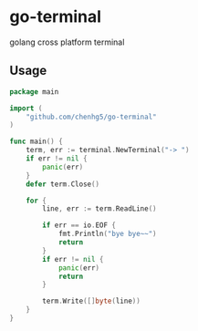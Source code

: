 # go-terminal

golang cross platform terminal

## Usage

```go
package main

import (
    "github.com/chenhg5/go-terminal"
)

func main() {
	term, err := terminal.NewTerminal("-> ")
	if err != nil {
		panic(err)
	}
	defer term.Close()

	for {
		line, err := term.ReadLine()

		if err == io.EOF {
			fmt.Println("bye bye~~")
			return
		}
		if err != nil {
			panic(err)
			return
		}

		term.Write([]byte(line))
	}
}
```